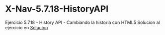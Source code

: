 # X-Nav-5.7.18-HistoryAPI
Ejercicio 5.7.18 - History API - Cambiando la historia con HTML5
Solucion al ejercicio en [Solucion](http://itzgarci.github.io/X-Nav-5.7.18-HistoryAPI "Solucion")
